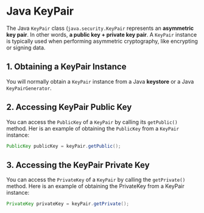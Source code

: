 # Java KeyPair

The Java `KeyPair` class (`java.security.KeyPair` represents an **asymmetric key pair**. In other words, **a public key + private key pair**. A `KeyPair` instance is typically used when performing asymmetric cryptography, like encrypting or signing data.

## 1. Obtaining a KeyPair Instance

You will normally obtain a `KeyPair` instance from a Java **keystore** or a Java `KeyPairGenerator`.

## 2. Accessing KeyPair Public Key

You can access the `PublicKey` of a `KeyPair` by calling its `getPublic()` method. Her is an example of obtaining the `PublicKey` from a `KeyPair` instance:

```java
PublicKey publicKey = keyPair.getPublic();
```

## 3. Accessing the KeyPair Private Key

You can access the `PrivateKey` of a `KeyPair` by calling the `getPrivate()` method. Here is an example of obtaining the PrivateKey from a KeyPair instance:

```java
PrivateKey privateKey = keyPair.getPrivate();
```
